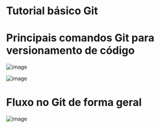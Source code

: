 # Tutorial básico Git

# Principais comandos Git para versionamento de código

![image](https://github.com/biancadizio/Principais-comandos-Git/assets/88462534/c8730f7d-8482-4ec3-a905-fb63f9978e78)


![image](https://github.com/biancadizio/Principais-comandos-Git/assets/88462534/8d4274f5-c0ba-493f-958a-accf11658541)



# Fluxo no Git de forma geral

![image](https://github.com/biancadizio/Principais-comandos-Git/assets/88462534/4ca4c3f3-f121-4eda-90c4-774024a9f972)
